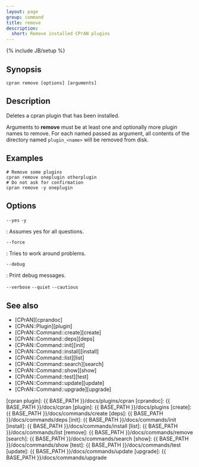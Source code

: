 ```yaml
---
layout: page
group: command
title: remove
description:
  short: Remove installed CPrAN plugins
---
```

{% include JB/setup %}

## Synopsis

    cpran remove [options] [arguments]

## Description

Deletes a cpran plugin that has been installed.

Arguments to **remove** must be at least one and optionally more plugin names to
remove. For each named passed as argument, all contents of the directory named
`plugin_<name>` will be removed from disk.

## Examples

    # Remove some plugins
    cpran remove oneplugin otherplugin
    # Do not ask for confirmation
    cpran remove -y oneplugin

## Options

`--yes` `-y`

  : Assumes yes for all questions.

`--force`

  : Tries to work around problems.

`--debug`

  : Print debug messages.

`--verbose`
`--quiet`
`--cautious`

## See also

* [CPrAN][cprandoc]
* [CPrAN::Plugin][plugin]
* [CPrAN::Command::create][create]
* [CPrAN::Command::deps][deps]
* [CPrAN::Command::init][init]
* [CPrAN::Command::install][install]
* [CPrAN::Command::list][list]
* [CPrAN::Command::search][search]
* [CPrAN::Command::show][show]
* [CPrAN::Command::test][test]
* [CPrAN::Command::update][update]
* [CPrAN::Command::upgrade][upgrade]

[cpran plugin]: {{ BASE_PATH }}/docs/plugins/cpran
[cprandoc]: {{ BASE_PATH }}/docs/cpran
[plugin]:   {{ BASE_PATH }}/docs/plugins
[create]:   {{ BASE_PATH }}/docs/commands/create
[deps]:     {{ BASE_PATH }}/docs/commands/deps
[init]:     {{ BASE_PATH }}/docs/commands/init
[install]:  {{ BASE_PATH }}/docs/commands/install
[list]:     {{ BASE_PATH }}/docs/commands/list
[remove]:   {{ BASE_PATH }}/docs/commands/remove
[search]:   {{ BASE_PATH }}/docs/commands/search
[show]:     {{ BASE_PATH }}/docs/commands/show
[test]:     {{ BASE_PATH }}/docs/commands/test
[update]:   {{ BASE_PATH }}/docs/commands/update
[upgrade]:  {{ BASE_PATH }}/docs/commands/upgrade
